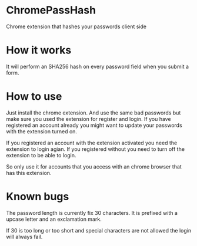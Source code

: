# ChromePassHash
Chrome extension that hashes your passwords client side

# How it works

It will perform an SHA256 hash on every password field when you submit a form.

# How to use

Just install the chrome extension.
And use the same bad passwords but make sure you used the extension for register and login.
If you have registered an account already you might want to update your passwords with the extension turned on.

If you registered an account with the extension activated you need the extension to login agian.
If you registered without you need to turn off the extension to be able to login.

So only use it for accounts that you access with an chrome browser that has this extension.

# Known bugs

The password length is currently fix 30 characters.
It is prefixed with a upcase letter and an exclamation mark.

If 30 is too long or too short and special characters are not allowed
the login will always fail.
